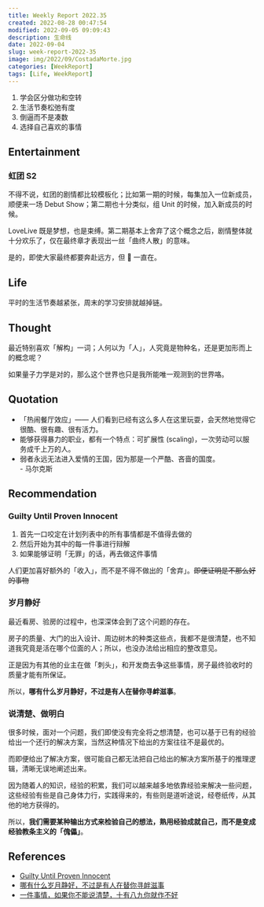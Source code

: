 ```yaml
---
title: Weekly Report 2022.35
created: 2022-08-28 00:47:54
modified: 2022-09-05 09:09:43
description: 生命线
date: 2022-09-04
slug: week-report-2022-35
image: img/2022/09/CostadaMorte.jpg
categories: [WeekReport]
tags: [Life, WeekReport]
---
```


1. 学会区分做功和空转
2. 生活节奏松弛有度
3. 倒逼而不是凑数
4. 选择自己喜欢的事情

## Entertainment

### 虹团 S2

不得不说，虹团的剧情都比较模板化；比如第一期的时候，每集加入一位新成员，顺便来一场 Debut Show；第二期也十分类似，组 Unit 的时候，加入新成员的时候。

LoveLive 既是梦想，也是束缚。第二期基本上舍弃了这个概念之后，剧情整体就十分欢乐了，仅在最终章才表现出一丝「曲终人散」的意味。

是的，即使大家最终都要奔赴远方，但 🌈 一直在。

## Life

平时的生活节奏越紧张，周末的学习安排就越掉链。

## Thought

最近特别喜欢「解构」一词；人何以为「人」，人究竟是物种名，还是更加形而上的概念呢？

如果量子力学是对的，那么这个世界也只是我所能唯一观测到的世界咯。

## Quotation

- 「热闹餐厅效应」—— 人们看到已经有这么多人在这里玩耍，会天然地觉得它很酷、很有趣、很有活力。
- 能够获得暴力的职业，都有一个特点：可扩展性 (scaling)，一次劳动可以服务成千上万的人。
- 弱者永远无法进入爱情的王国，因为那是一个严酷、吝啬的国度。  
  \- 马尔克斯

## Recommendation

### Guilty Until Proven Innocent

1. 首先一口咬定在计划列表中的所有事情都是不值得去做的
2. 然后开始为其中的每一件事进行辩解
3. 如果能够证明「无罪」的话，再去做这件事情

人们更加喜好额外的「收入」，而不是不得不做出的「舍弃」。~~即便证明是不那么好的事物~~

### 岁月静好

最近看房、验房的过程中，也深深体会到了这个问题的存在。

房子的质量、大门的出入设计、周边树木的种类这些点，我都不是很清楚，也不知道我究竟是活在哪个位面的人；所以，也没办法给出相应的整改意见。

正是因为有其他的业主在做「刺头」，和开发商去争这些事情，房子最终验收时的质量才能有所保证。

所以，**哪有什么岁月静好，不过是有人在替你寻衅滋事**。

### 说清楚、做明白

很多时候，面对一个问题，我们即使没有完全将之想清楚，也可以基于已有的经验给出一个还行的解决方案，当然这种情况下给出的方案往往不是最优的。

而即便给出了解决方案，很可能自己都无法把自己给出的解决方案所基于的推理逻辑，清晰无误地阐述出来。

因为随着人的知识，经验的积累，我们可以越来越多地依靠经验来解决一些问题，这些经验有些是自己身体力行，实践得来的，有些则是道听途说，经卷纸传，从其他的地方获得的。

所以，**我们需要某种输出方式来检验自己的想法，熟用经验成就自己，而不是变成经验教条主义的「傀儡」**。

## References

- [Guilty Until Proven Innocent](https://rohit.blog/guilty/)
- [哪有什么岁月静好，不过是有人在替你寻衅滋事](https://mp.weixin.qq.com/s/Odr-_wa7_ienqwcVzK55QA)
- [一件事情，如果你不能说清楚，十有八九你就作不好](https://groups.google.com/g/pongba/c/b2FAdEq5XHI)
